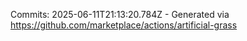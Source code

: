 Commits: 2025-06-11T21:13:20.784Z - Generated via https://github.com/marketplace/actions/artificial-grass
<br>
